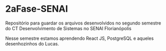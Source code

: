 # 2aFase-SENAI
Repositório para guardar os arquivos desenvolvidos no segundo semestre do CT Desenvolvimento de Sistemas no SENAI Florianópolis

Nesse semestre estamos aprendendo React JS, PostgreSQL e aqueles desenhozinhos do Lucas.
